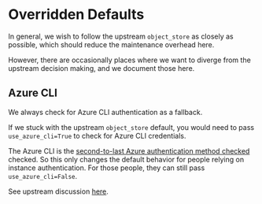 # Overridden Defaults

In general, we wish to follow the upstream `object_store` as closely as possible, which should reduce the maintenance overhead here.

However, there are occasionally places where we want to diverge from the upstream decision making, and we document those here.

## Azure CLI

We always check for Azure CLI authentication as a fallback.

If we stuck with the upstream `object_store` default, you would need to pass `use_azure_cli=True` to check for Azure CLI credentials.

The Azure CLI is the [second-to-last Azure authentication method checked](https://github.com/apache/arrow-rs/blob/9c92a50b6d190ca9d0c74c3ccc69e348393d9246/object_store/src/azure/builder.rs#L1015-L1016) checked. So this only changes the default behavior for people relying on instance authentication. For those people, they can still pass `use_azure_cli=False`.

See upstream discussion [here](https://github.com/apache/arrow-rs/issues/7204).
